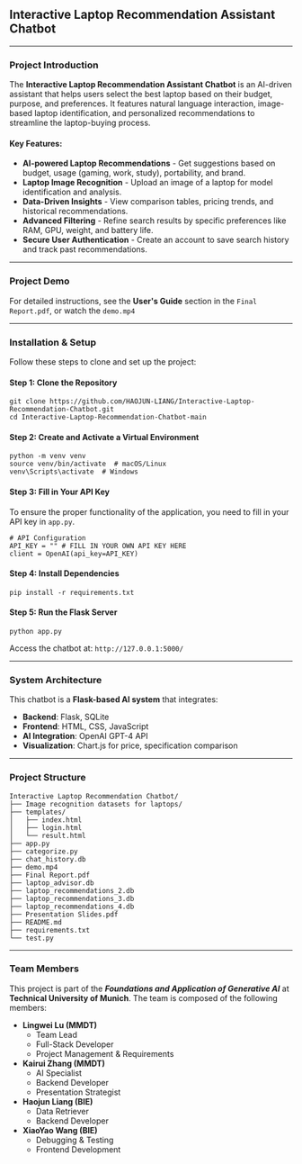 ## Interactive Laptop Recommendation Assistant Chatbot

---

### Project Introduction
The **Interactive Laptop Recommendation Assistant Chatbot** is an AI-driven assistant that helps users select the best laptop based on their budget, purpose, and preferences. It features natural language interaction, image-based laptop identification, and personalized recommendations to streamline the laptop-buying process.

#### Key Features:
- **AI-powered Laptop Recommendations** - Get suggestions based on budget, usage (gaming, work, study), portability, and brand.
- **Laptop Image Recognition** - Upload an image of a laptop for model identification and analysis.
- **Data-Driven Insights** - View comparison tables, pricing trends, and historical recommendations.
- **Advanced Filtering** - Refine search results by specific preferences like RAM, GPU, weight, and battery life.
- **Secure User Authentication** - Create an account to save search history and track past recommendations.

---

### Project Demo
For detailed instructions, see the **User's Guide** section in the `Final Report.pdf`, or watch the `demo.mp4`

---

### Installation & Setup

Follow these steps to clone and set up the project:

#### Step 1: Clone the Repository
```
git clone https://github.com/HAOJUN-LIANG/Interactive-Laptop-Recommendation-Chatbot.git
cd Interactive-Laptop-Recommendation-Chatbot-main
```

#### Step 2: Create and Activate a Virtual Environment
```
python -m venv venv
source venv/bin/activate  # macOS/Linux
venv\Scripts\activate  # Windows
```

#### Step 3: Fill in Your API Key
To ensure the proper functionality of the application, you need to fill in your API key in `app.py`.
```
# API Configuration
API_KEY = "" # FILL IN YOUR OWN API KEY HERE
client = OpenAI(api_key=API_KEY)
```


#### Step 4: Install Dependencies
```
pip install -r requirements.txt
```

#### Step 5: Run the Flask Server
```
python app.py
```
Access the chatbot at: `http://127.0.0.1:5000/`

---

### System Architecture

This chatbot is a **Flask-based AI system** that integrates:
- **Backend**: Flask, SQLite
- **Frontend**: HTML, CSS, JavaScript
- **AI Integration**: OpenAI GPT-4 API
- **Visualization**: Chart.js for price, specification comparison

---

### Project Structure
```
Interactive Laptop Recommendation Chatbot/
├── Image recognition datasets for laptops/
├── templates/
│   ├── index.html
│   ├── login.html
│   └── result.html
├── app.py
├── categorize.py
├── chat_history.db
├── demo.mp4
├── Final Report.pdf
├── laptop_advisor.db
├── laptop_recommendations_2.db
├── laptop_recommendations_3.db
├── laptop_recommendations_4.db
├── Presentation Slides.pdf
├── README.md
├── requirements.txt
└── test.py
```

---

### Team Members
This project is part of the ***Foundations and Application of Generative AI*** at **Technical University of Munich**. The team is composed of the following members:

- **Lingwei Lu (MMDT)**
  - Team Lead
  - Full-Stack Developer
  - Project Management & Requirements
- **Kairui Zhang (MMDT)**
  - AI Specialist
  - Backend Developer
  - Presentation Strategist
- **Haojun Liang (BIE)**
  - Data Retriever
  - Backend Developer
- **XiaoYao Wang (BIE)**
  - Debugging & Testing
  - Frontend Development
